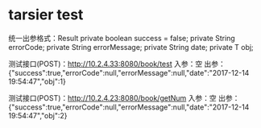 ﻿# tarsier test

统一出参格式：Result
private boolean success = false;
private String errorCode;
private String errorMessage;
private String date;
private T obj;



测试接口(POST)：http://10.2.4.33:8080/book/test
入参：空
出参：{"success":true,"errorCode":null,"errorMessage":null,"date":"2017-12-14 19:54:47","obj":1}

测试接口(POST)：http://10.2.4.23:8080/book/getNum
入参：空
出参：{"success":true,"errorCode":null,"errorMessage":null,"date":"2017-12-14 19:54:47","obj":2}